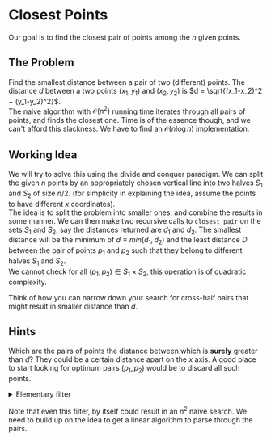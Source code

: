 # Closest Points

Our goal is to find the closest pair of points among the $n$ given points.

## The Problem

Find the smallest distance between a pair of two (different) points.
The distance $d$ between a two points $(x_1, y_1)$ and $(x_2, y_2)$ is $d = \sqrt{(x_1-x_2)^2 + (y_1-y_2)^2}$.  
The naive algorithm with $\mathcal{O}(n^2)$ running time iterates through all pairs of points, and finds the closest one. Time is of the essence though, and we can't afford this slackness. We have to find an $\mathcal{O}(n \log n)$ implementation.

## Working Idea

We will try to solve this using the divide and conquer paradigm. 
We can split the given $n$ points by an appropriately chosen vertical line into two halves $S_1$ and $S_2$ of size $n/2$. (for simplicity in explaining the idea, assume the points to have different $x$ coordinates).  
The idea is to split the problem into smaller ones, and combine the results in some manner.
We can then make two recursive calls to `closest_pair` on the sets $S_1$ and $S_2$, say the distances returned are $d_1$ and $d_2$.
The smallest distance will be the minimum of $d \equiv min(d_1, d_2)$ and the least distance $D$ between the pair of points $p_1$ and $p_2$ such that they belong to different halves $S_1$ and $S_2$.  
We cannot check for all $(p_1, p_2) \in S_1 \times S_2$, this operation is of quadratic complexity.

Think of how you can narrow down your search for cross-half pairs that might result in smaller distance than $d$.

## Hints

Which are the pairs of points the distance between which is **surely** greater than $d$? They could be a certain distance apart on the $x$ axis.
A good place to start looking for optimum pairs $(p_1, p_2)$ would be to discard all such points.

<details>
  <summary>Elementary filter</summary>
  Any point whose x-distance from the middle line is greater than d can be discarded. Why?
</details>

Note that even this filter, by itself could result in an $n^2$ naive search. We need to build up on the idea to get a linear algorithm to parse through the pairs.
 